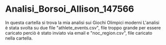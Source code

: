 # Analisi_Borsoi_Allison_147566
In questa cartella si trova la mia analisi sui Giochi Olimpici moderni 
L'analisi è stata svolta su due file "athlete_events.csv", file troppo grande per essere caricato perciò è stato inviato via email e "noc_region.csv", file caricato nella cartella. 

